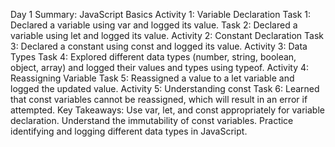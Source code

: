 Day 1 Summary: JavaScript Basics
Activity 1: Variable Declaration
Task 1: Declared a variable using var and logged its value.
Task 2: Declared a variable using let and logged its value.
Activity 2: Constant Declaration
Task 3: Declared a constant using const and logged its value.
Activity 3: Data Types
Task 4: Explored different data types (number, string, boolean, object, array) and logged their values and types using typeof.
Activity 4: Reassigning Variable
Task 5: Reassigned a value to a let variable and logged the updated value.
Activity 5: Understanding const
Task 6: Learned that const variables cannot be reassigned, which will result in an error if attempted.
Key Takeaways:
Use var, let, and const appropriately for variable declaration.
Understand the immutability of const variables.
Practice identifying and logging different data types in JavaScript.
